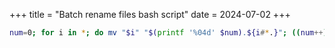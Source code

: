 +++
title = "Batch rename files bash script"
date = 2024-07-02
+++

```bash
num=0; for i in *; do mv "$i" "$(printf '%04d' $num).${i#*.}"; ((num++)); done
```